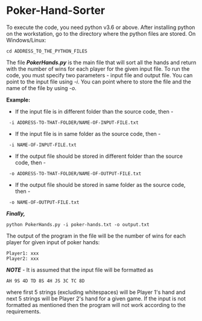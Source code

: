 # Poker-Hand-Sorter
 
To execute the code, you need python v3.6 or above. 
After installing python on the workstation, go to the directory where the python files are stored.
On Windows/Linux: 
<pre><code>cd ADDRESS_TO_THE_PYTHON_FILES
</code></pre>

The file ***PokerHands.py*** is the main file that will sort all the hands and return with the number of wins for each player for the given input file. To run the code, you must specify two parameters - input file and output file. You can point to the input file using *-i*. You can point where to store the file and the name of the file by using *-o*.

__Example:__
* If the input file is in different folder than the source code, then - 
<pre><code> -i ADDRESS-TO-THAT-FOLDER/NAME-OF-INPUT-FILE.txt 
</code></pre>

* If the input file is in same folder as the source code, then - 
<pre><code> -i NAME-OF-INPUT-FILE.txt 
</code></pre>

* If the output file should be stored in different folder than the source code, then - 
<pre><code> -o ADDRESS-TO-THAT-FOLDER/NAME-OF-OUTPUT-FILE.txt 
</code></pre>

* If the output file should be stored in same folder as the source code, then - 
<pre><code> -o NAME-OF-OUTPUT-FILE.txt 
</code></pre>

***Finally,***
<pre><code>python PokerHands.py -i poker-hands.txt -o output.txt
</code></pre>

The output of the program in the file will be the number of wins for each player for given input of poker hands:
<pre><code>Player1: xxx
Player2: xxx
</code></pre>

***NOTE*** - It is assumed that the input file will be formatted as
<pre><code>AH 9S 4D TD 8S 4H JS 3C TC 8D</code></pre>
where first 5 strings (excluding whitespaces) will be Player 1's hand and next 5 strings will be Player 2's hand for a given game. If the input is not formatted as mentioned then the program will not work according to the requirements. 